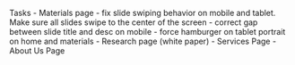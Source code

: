 Tasks
    - Materials page
        - fix slide swiping behavior on mobile and tablet. Make sure all slides swipe to the center of the screen
        - correct gap between slide title and desc on mobile
        - force hamburger on tablet portrait on home and materials
    - Research page (white paper)
    - Services Page
    - About Us Page